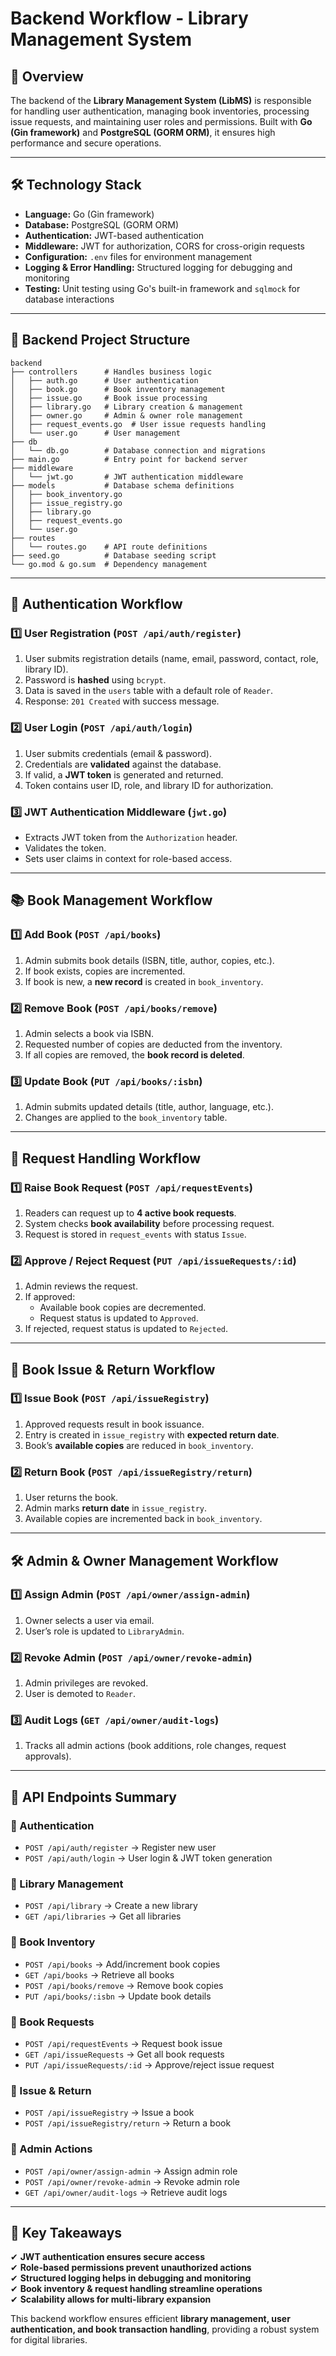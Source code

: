 # **Backend Workflow - Library Management System**

## **📌 Overview**
The backend of the **Library Management System (LibMS)** is responsible for handling user authentication, managing book inventories, processing issue requests, and maintaining user roles and permissions. Built with **Go (Gin framework)** and **PostgreSQL (GORM ORM)**, it ensures high performance and secure operations.

---

## **🛠️ Technology Stack**
- **Language:** Go (Gin framework)
- **Database:** PostgreSQL (GORM ORM)
- **Authentication:** JWT-based authentication
- **Middleware:** JWT for authorization, CORS for cross-origin requests
- **Configuration:** `.env` files for environment management
- **Logging & Error Handling:** Structured logging for debugging and monitoring
- **Testing:** Unit testing using Go's built-in framework and `sqlmock` for database interactions

---

## **📁 Backend Project Structure**
```
backend
├── controllers      # Handles business logic
│   ├── auth.go      # User authentication
│   ├── book.go      # Book inventory management
│   ├── issue.go     # Book issue processing
│   ├── library.go   # Library creation & management
│   ├── owner.go     # Admin & owner role management
│   ├── request_events.go  # User issue requests handling
│   └── user.go      # User management
├── db
│   └── db.go        # Database connection and migrations
├── main.go          # Entry point for backend server
├── middleware
│   └── jwt.go       # JWT authentication middleware
├── models           # Database schema definitions
│   ├── book_inventory.go
│   ├── issue_registry.go
│   ├── library.go
│   ├── request_events.go
│   └── user.go
├── routes
│   └── routes.go    # API route definitions
├── seed.go          # Database seeding script
└── go.mod & go.sum  # Dependency management
```

---

## **🔐 Authentication Workflow**
### **1️⃣ User Registration (`POST /api/auth/register`)**
1. User submits registration details (name, email, password, contact, role, library ID).
2. Password is **hashed** using `bcrypt`.
3. Data is saved in the `users` table with a default role of `Reader`.
4. Response: `201 Created` with success message.

### **2️⃣ User Login (`POST /api/auth/login`)**
1. User submits credentials (email & password).
2. Credentials are **validated** against the database.
3. If valid, a **JWT token** is generated and returned.
4. Token contains user ID, role, and library ID for authorization.

### **3️⃣ JWT Authentication Middleware (`jwt.go`)**
- Extracts JWT token from the `Authorization` header.
- Validates the token.
- Sets user claims in context for role-based access.

---

## **📚 Book Management Workflow**
### **1️⃣ Add Book (`POST /api/books`)**
1. Admin submits book details (ISBN, title, author, copies, etc.).
2. If book exists, copies are incremented.
3. If book is new, a **new record** is created in `book_inventory`.

### **2️⃣ Remove Book (`POST /api/books/remove`)**
1. Admin selects a book via ISBN.
2. Requested number of copies are deducted from the inventory.
3. If all copies are removed, the **book record is deleted**.

### **3️⃣ Update Book (`PUT /api/books/:isbn`)**
1. Admin submits updated details (title, author, language, etc.).
2. Changes are applied to the `book_inventory` table.

---

## **📑 Request Handling Workflow**
### **1️⃣ Raise Book Request (`POST /api/requestEvents`)**
1. Readers can request up to **4 active book requests**.
2. System checks **book availability** before processing request.
3. Request is stored in `request_events` with status `Issue`.

### **2️⃣ Approve / Reject Request (`PUT /api/issueRequests/:id`)**
1. Admin reviews the request.
2. If approved:
   - Available book copies are decremented.
   - Request status is updated to `Approved`.
3. If rejected, request status is updated to `Rejected`.

---

## **📌 Book Issue & Return Workflow**
### **1️⃣ Issue Book (`POST /api/issueRegistry`)**
1. Approved requests result in book issuance.
2. Entry is created in `issue_registry` with **expected return date**.
3. Book’s **available copies** are reduced in `book_inventory`.

### **2️⃣ Return Book (`POST /api/issueRegistry/return`)**
1. User returns the book.
2. Admin marks **return date** in `issue_registry`.
3. Available copies are incremented back in `book_inventory`.

---

## **🛠️ Admin & Owner Management Workflow**
### **1️⃣ Assign Admin (`POST /api/owner/assign-admin`)**
1. Owner selects a user via email.
2. User’s role is updated to `LibraryAdmin`.

### **2️⃣ Revoke Admin (`POST /api/owner/revoke-admin`)**
1. Admin privileges are revoked.
2. User is demoted to `Reader`.

### **3️⃣ Audit Logs (`GET /api/owner/audit-logs`)**
1. Tracks all admin actions (book additions, role changes, request approvals).

---

## **🔗 API Endpoints Summary**
### **🔹 Authentication**
- `POST /api/auth/register` → Register new user
- `POST /api/auth/login` → User login & JWT token generation

### **🔹 Library Management**
- `POST /api/library` → Create a new library
- `GET /api/libraries` → Get all libraries

### **🔹 Book Inventory**
- `POST /api/books` → Add/increment book copies
- `GET /api/books` → Retrieve all books
- `POST /api/books/remove` → Remove book copies
- `PUT /api/books/:isbn` → Update book details

### **🔹 Book Requests**
- `POST /api/requestEvents` → Request book issue
- `GET /api/issueRequests` → Get all book requests
- `PUT /api/issueRequests/:id` → Approve/reject issue request

### **🔹 Issue & Return**
- `POST /api/issueRegistry` → Issue a book
- `POST /api/issueRegistry/return` → Return a book

### **🔹 Admin Actions**
- `POST /api/owner/assign-admin` → Assign admin role
- `POST /api/owner/revoke-admin` → Revoke admin role
- `GET /api/owner/audit-logs` → Retrieve audit logs

---

## **🚀 Key Takeaways**
✔ **JWT authentication ensures secure access**  
✔ **Role-based permissions prevent unauthorized actions**  
✔ **Structured logging helps in debugging and monitoring**  
✔ **Book inventory & request handling streamline operations**  
✔ **Scalability allows for multi-library expansion**  

This backend workflow ensures efficient **library management, user authentication, and book transaction handling**, providing a robust system for digital libraries.


